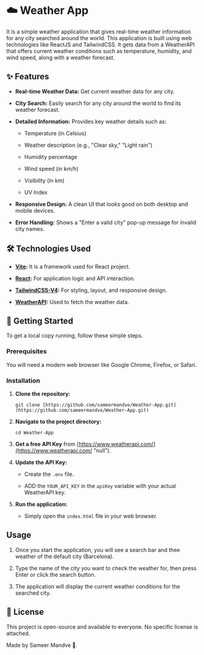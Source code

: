 # ☁️ Weather App

It is a simple weather application that gives real-time weather information for any city searched around the world. This application is built using web technologies like ReactJS and TailwindCSS. It gets data from a WeatherAPI that offers current weather conditions such as temperature, humidity, and wind speed, along with a weather forecast.

## ✨ Features

*   **Real-time Weather Data:** Get current weather data for any city.
    
*   **City Search:** Easily search for any city around the world to find its weather forecast.
    
*   **Detailed Information:** Provides key weather details such as:
    
    *   Temperature (in Celsius)
        
    *   Weather description (e.g., "Clear sky," "Light rain")
        
    *   Humidity percentage
        
    *   Wind speed (in km/h)

    *   Visibility (in km)

    *   UV Index
        
*   **Responsive Design:** A clean UI that looks good on both desktop and mobile devices.
    
*   **Error Handling:** Shows a "Enter a valid city" pop-up message for invalid city names.
    

## 🛠️ Technologies Used

*   **[Vite](https://vite.dev/):** It is a framework used for React project.
    
*   **[React](https://react.dev/):** For application logic and API interaction.

*   **[TailwindCSS-V4](https://tailwindcss.com/):** For styling, layout, and responsive design.    
    
*   **[WeatherAPI](https://www.weatherapi.com/):** Used to fetch the weather data.
    

## 🚀 Getting Started

To get a local copy running, follow these simple steps.

### Prerequisites

You will need a modern web browser like Google Chrome, Firefox, or Safari.

### Installation

1.  **Clone the repository:**
    
        git clone [https://github.com/sameermandve/Weather-App.git](https://github.com/sameermandve/Weather-App.git)
        
    
2.  **Navigate to the project directory:**
    
        cd Weather-App
        
    
3.  **Get a free API Key** from [https://www.weatherapi.com/](https://www.weatherapi.com/ "null").
    
4.  **Update the API Key:**
    
    *   Create the `.env` file.
        
    *   ADD the `YOUR_API_KEY` in the `apiKey` variable with your actual WeatherAPI key.
        
    
5.  **Run the application:**
    
    *   Simply open the `index.html` file in your web browser.
        

## Usage

1.  Once you start the application, you will see a search bar and thee weather of the default city (Barcelona).
    
2.  Type the name of the city you want to check the weather for, then press Enter or click the search button.
    
3.  The application will display the current weather conditions for the searched city.
    

## 📄 License

This project is open-source and available to everyone. No specific license is attached.

Made by Sameer Mandve 🚀.